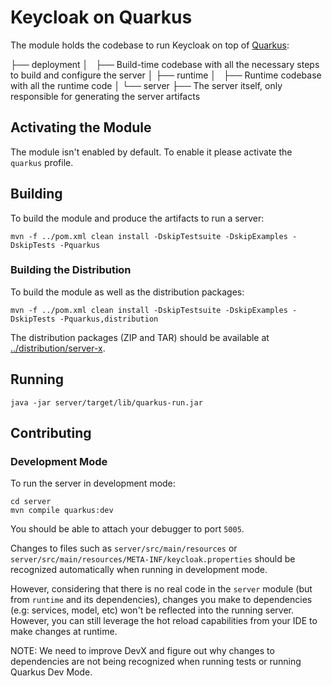 # Keycloak on Quarkus

The module holds the codebase to run Keycloak on top of [Quarkus](https://quarkus.io/):

├── deployment
│   ├── Build-time codebase with all the necessary steps to build and configure the server
│
├── runtime
│   ├── Runtime codebase with all the runtime code
│
└── server
    ├── The server itself, only responsible for generating the server artifacts
    

## Activating the Module

The module isn't enabled by default. To enable it please activate the `quarkus` profile. 

## Building

To build the module and produce the artifacts to run a server:

    mvn -f ../pom.xml clean install -DskipTestsuite -DskipExamples -DskipTests -Pquarkus

### Building the Distribution
    
To build the module as well as the distribution packages:

    mvn -f ../pom.xml clean install -DskipTestsuite -DskipExamples -DskipTests -Pquarkus,distribution

The distribution packages (ZIP and TAR) should be available at [../distribution/server-x](../distribution/server-x/target).

## Running

    java -jar server/target/lib/quarkus-run.jar
    
## Contributing

### Development Mode

To run the server in development mode:

    cd server
    mvn compile quarkus:dev
    
You should be able to attach your debugger to port `5005`.

Changes to files such as `server/src/main/resources` or `server/src/main/resources/META-INF/keycloak.properties` should
be recognized automatically when running in development mode.

However, considering that there is no real code in the `server` module (but from `runtime` and its dependencies), changes you make to
dependencies (e.g: services, model, etc) won't be reflected into the running server. However, you can still leverage the
hot reload capabilities from your IDE to make changes at runtime.

NOTE: We need to improve DevX and figure out why changes to dependencies are not being recognized when running tests or running 
Quarkus Dev Mode. 